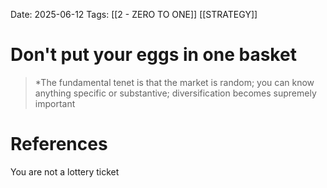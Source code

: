 Date: 2025-06-12
Tags: [[2 - ZERO TO ONE]] [[STRATEGY]]

# Don't put your eggs in one basket

>*The fundamental tenet is that the market is random; you can know anything specific or substantive; diversification becomes supremely important 
# References 
 You are not a lottery ticket 